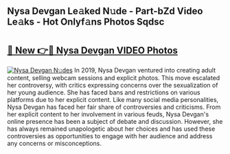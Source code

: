 ## Nysa Devgan Le𝚊ked N𝚞de - Part-bZd Video Le𝚊ks - Hot Onlyf𝚊ns Photos Sqdsc

# <h2><a href="http://ab55428.deff.icu/?id=Nysa+Devgan">🔗 New 👉🔴 Nysa Devgan VIDEO Photos</a></h2>

[![Nysa Devgan N𝚞des](https://i.imgur.com/rIISA9y.gif)](http://ab55428.deff.icu/?id=Nysa+Devgan)
In 2019, Nysa Devgan ventured into creating adult content, selling webcam sessions and explicit photos. This move escalated her controversy, with critics expressing concerns over the sexualization of her young audience. She has faced bans and restrictions on various platforms due to her explicit content. Like many social media personalities, Nysa Devgan has faced her fair share of controversies and criticisms. From her explicit content to her involvement in various feuds, Nysa Devgan's online presence has been a subject of debate and discussion. However, she has always remained unapologetic about her choices and has used these controversies as opportunities to engage with her audience and address any concerns or misconceptions.
